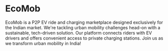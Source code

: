 # EcoMob
 EcoMob is a P2P EV ride and charging marketplace designed exclusively for the Indian market. We're tackling urban mobility challenges head-on with a sustainable, tech-driven solution. Our platform connects riders with EV drivers and offers convenient access to private charging stations. Join us as we transform urban mobility in India!

